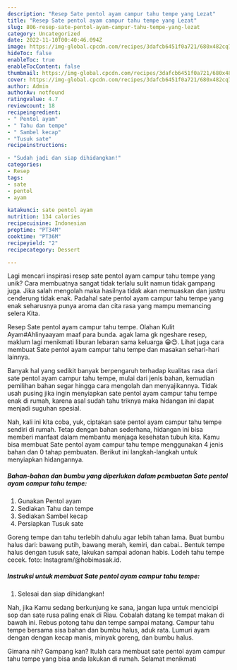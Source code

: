```yaml
---
description: "Resep Sate pentol ayam campur tahu tempe yang Lezat"
title: "Resep Sate pentol ayam campur tahu tempe yang Lezat"
slug: 806-resep-sate-pentol-ayam-campur-tahu-tempe-yang-lezat
category: Uncategorized
date: 2022-11-10T00:40:46.094Z
image: https://img-global.cpcdn.com/recipes/3dafcb6451f0a721/680x482cq70/sate-pentol-ayam-campur-tahu-tempe-foto-resep-utama.jpg
hideToc: false
enableToc: true
enableTocContent: false
thumbnail: https://img-global.cpcdn.com/recipes/3dafcb6451f0a721/680x482cq70/sate-pentol-ayam-campur-tahu-tempe-foto-resep-utama.jpg
cover: https://img-global.cpcdn.com/recipes/3dafcb6451f0a721/680x482cq70/sate-pentol-ayam-campur-tahu-tempe-foto-resep-utama.jpg
author: Admin
authorAv: notfound
ratingvalue: 4.7
reviewcount: 18
recipeingredient:
- " Pentol ayam"
- " Tahu dan tempe"
- " Sambel kecap"
- "Tusuk sate"
recipeinstructions:

- "Sudah jadi dan siap dihidangkan!"
categories:
- Resep
tags:
- sate
- pentol
- ayam

katakunci: sate pentol ayam 
nutrition: 134 calories
recipecuisine: Indonesian
preptime: "PT34M"
cooktime: "PT36M"
recipeyield: "2"
recipecategory: Dessert

---
```





Lagi mencari inspirasi resep sate pentol ayam campur tahu tempe yang unik? Cara membuatnya sangat tidak terlalu sulit namun tidak gampang juga. Jika salah mengolah maka hasilnya tidak akan memuaskan dan justru cenderung tidak enak. Padahal sate pentol ayam campur tahu tempe yang enak seharusnya punya aroma dan cita rasa yang mampu memancing selera Kita.





Resep Sate pentol ayam campur tahu tempe. Olahan Kulit Ayam#Ahlinyaayam maaf para bunda. agak lama gk ngeshare resep, maklum lagi menikmati liburan lebaran sama keluarga 😁😍. Lihat juga cara membuat Sate pentol ayam campur tahu tempe dan masakan sehari-hari lainnya.

Banyak hal yang sedikit banyak berpengaruh terhadap kualitas rasa dari sate pentol ayam campur tahu tempe, mulai dari jenis bahan, kemudian pemilihan bahan segar hingga cara mengolah dan menyajikannya. Tidak usah pusing jika ingin menyiapkan sate pentol ayam campur tahu tempe enak di rumah, karena asal sudah tahu triknya maka hidangan ini dapat menjadi suguhan spesial.






Nah, kali ini kita coba, yuk, ciptakan sate pentol ayam campur tahu tempe sendiri di rumah. Tetap dengan bahan sederhana, hidangan ini bisa memberi manfaat dalam membantu menjaga kesehatan tubuh kita. Kamu bisa membuat Sate pentol ayam campur tahu tempe menggunakan 4 jenis bahan dan 0 tahap pembuatan. Berikut ini langkah-langkah untuk menyiapkan hidangannya.

<!--inarticleads1-->

##### Bahan-bahan dan bumbu yang diperlukan dalam pembuatan Sate pentol ayam campur tahu tempe:

1. Gunakan  Pentol ayam
1. Sediakan  Tahu dan tempe
1. Sediakan  Sambel kecap
1. Persiapkan Tusuk sate


Goreng tempe dan tahu terlebih dahulu agar lebih tahan lama. Buat bumbu halus dari: bawang putih, bawang merah, kemiri, dan cabai.. Bentuk tempe halus dengan tusuk sate, lakukan sampai adonan habis. Lodeh tahu tempe cecek. foto: Instagram/@hobimasak.id. 

<!--inarticleads2-->

##### Instruksi untuk membuat Sate pentol ayam campur tahu tempe:


1. Selesai dan siap dihidangkan!

Nah, jika Kamu sedang berkunjung ke sana, jangan lupa untuk mencicipi sop dan sate rusa paling enak di Riau. Cobalah datang ke tempat makan di bawah ini. Rebus potong tahu dan tempe sampai matang. Campur tahu tempe bersama sisa bahan dan bumbu halus, aduk rata. Lumuri ayam dengan dengan kecap manis, minyak goreng, dan bumbu halus. 

Gimana nih? Gampang kan? Itulah cara membuat sate pentol ayam campur tahu tempe yang bisa anda lakukan di rumah. Selamat menikmati
